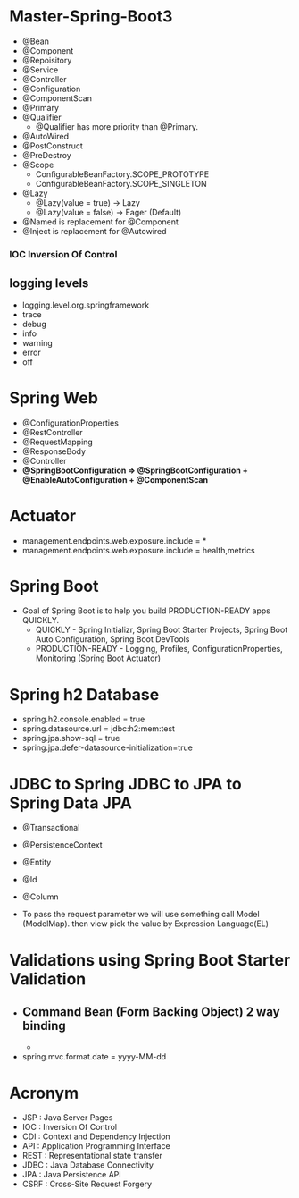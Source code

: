 # Master-Spring-Boot3

- @Bean
- @Component
- @Repoisitory
- @Service
- @Controller
- @Configuration
- @ComponentScan
- @Primary
- @Qualifier
  - @Qualifier has more priority than @Primary.
- @AutoWired
- @PostConstruct
- @PreDestroy
- @Scope
  -  ConfigurableBeanFactory.SCOPE_PROTOTYPE
  -  ConfigurableBeanFactory.SCOPE_SINGLETON
- @Lazy
  - @Lazy(value = true) -> Lazy 
  - @Lazy(value = false) -> Eager (Default)
- @Named is replacement for @Component
- @Inject is replacement for @Autowired


### IOC Inversion Of Control

## logging levels
- logging.level.org.springframework
- trace
- debug
- info
- warning
- error
- off

# Spring Web
- @ConfigurationProperties
- @RestController
- @RequestMapping
- @ResponseBody
- @Controller
- **@SpringBootConfiguration => @SpringBootConfiguration + @EnableAutoConfiguration + @ComponentScan**


# Actuator
- management.endpoints.web.exposure.include = *
- management.endpoints.web.exposure.include = health,metrics

# Spring Boot
- Goal of Spring Boot is to help you build PRODUCTION-READY apps QUICKLY. 
  - QUICKLY - Spring Initializr, Spring Boot Starter Projects, Spring Boot Auto Configuration, Spring Boot DevTools
  - PRODUCTION-READY - Logging, Profiles, ConfigurationProperties, Monitoring (Spring Boot Actuator)

# Spring h2 Database
- spring.h2.console.enabled = true 
- spring.datasource.url = jdbc:h2:mem:test
- spring.jpa.show-sql = true
- spring.jpa.defer-datasource-initialization=true

# JDBC to Spring JDBC to JPA to Spring Data JPA
- @Transactional
- @PersistenceContext
- @Entity
- @Id
- @Column

- To pass the request parameter we will use something call Model (ModelMap). then view pick the value 
  by Expression Language(EL)
  
# Validations using Spring Boot Starter Validation
  - Command Bean (Form Backing Object)
2 way binding
    - 
    - 
- spring.mvc.format.date = yyyy-MM-dd

  
# Acronym
- JSP : Java Server Pages
- IOC : Inversion Of Control
- CDI : Context and Dependency Injection
- API : Application Programming Interface
- REST : Representational state transfer
- JDBC : Java Database Connectivity
- JPA : Java Persistence API 
- CSRF : Cross-Site Request Forgery 

  

